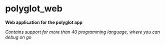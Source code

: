 # polyglot_web
**Web application for the polyglot app**

_Contains support for more than 40 programming language, where you can debug on go_
